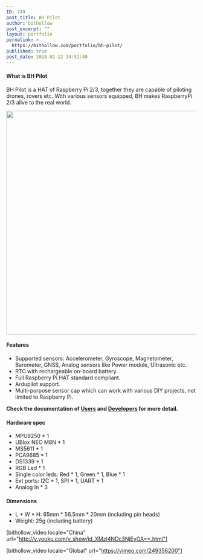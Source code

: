```yaml
---
ID: 749
post_title: BH Pilot
author: bithollow
post_excerpt: ""
layout: portfolio
permalink: >
  https://bithollow.com/portfolio/bh-pilot/
published: true
post_date: 2018-02-12 14:51:40
---
```

#### What is BH Pilot ####
BH Pilot is a HAT of Raspberry Pi 2/3, together they are capable of piloting drones, rovers etc. With various sensors equipped, BH makes RaspberryPi 2/3 alive to the real world.

<img src="https://bithollow.com/wp-content/uploads/2015/08/post_img_time_to_give_it_a_name_01.jpg" alt="" width="1024" height="592" class="alignnone size-full wp-image-675" />

#### Features ####
- Supported sensors: Accelerometer, Gyroscope, Magnetometer, Barometer, GNSS, Analog sensors like Power module, Ultrasonic etc.
- RTC with rechargeable on-board battery.
- Full Raspberry Pi HAT standard compliant.
- Ardupilot support.
- Multi-purpose sensor cap which can work with various DIY projects, not limited to Raspberry Pi.

**Check the documentation of [Users](http://bithollow.github.io/documents/users/) and [Developers](http://bithollow.github.io/documents/developers/) for more detail.**

#### Hardware spec ####
- MPU9250 * 1
- UBlox NEO M8N * 1
- MS5611 * 1
- PCA9685 * 1
- DS1339 * 1
- RGB Led * 1
- Single color leds: Red * 1, Green * 1, Blue * 1
- Ext ports: I2C * 1, SPI * 1, UART * 1
- Analog In * 3

#### Dimensions ####
- L * W * H: 65mm * 56.5mm * 20mm (including pin heads)
- Weight: 25g (including battery)

[bithollow_video locale="China" url="http://v.youku.com/v_show/id_XMzI4NDc3NjEyOA==.html"]

[bithollow_video locale="Global" url="https://vimeo.com/249356200"]
